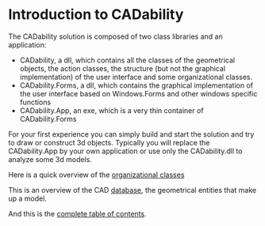 ﻿# Introduction to CADability
The CADability solution is composed of two class libraries and an application:
- CADability, a dll, which contains all the classes of the geometrical objects, the action classes, the structure (but not the graphical implementation) of 
the user interface and some organizational classes.
- CADability.Forms, a dll, which contains the graphical implementation of the user interface based on Windows.Forms and other windows specific functions
- CADability.App, an exe, which is a very thin container of CADability.Forms

For your first experience you can simply build and start the solution and try to draw or construct 3d objects. Typically you will replace the CADability.App 
by your own application or use only the CADability.dll to analyze some 3d models.

Here is a quick overview of the [organizational classes](orgclass.html)

This is an overview of the CAD [database](articles/database.html), the geometrical entities that make up a model.

And this is the [complete table of contents](api/toc.html).
